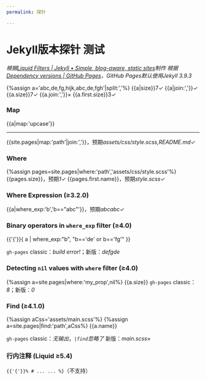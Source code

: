 ```yaml
---
permalink: 探针

---
```

# Jekyll版本探针 测试
*根据[Liquid Filters | Jekyll • Simple, blog-aware, static sites](https://jekyllrb.com/docs/liquid/filters/)制作*
*根据[Dependency versions \| GitHub Pages](https://pages.github.com/versions/)，GitHub Pages默认使用Jekyll 3.9.3*

{%assign a='abc,de,fg,hijk,abc,de,fgh'|split:','%}
{{a|size}}7✓
{{a|join:','}}✓
{{a.size}}7✓
{{a.join:','}}×
{{a.first.size}}3✓

### Map
{{a|map:'upcase'}}

---
{{site.pages|map:'path'|join:','}}，预期*assets/css/style.scss,README.md*✓

### Where
{%assign pages=site.pages|where:'path','assets/css/style.scss'%}
{{pages.size}}，预期*1*✓
{{pages.first.name}}，预期*style.scss*✓

### Where Expression (≥3.2.0)
{{a|where_exp:'b','b=="abc"'}}，预期*abcabc*✓

### Binary operators in `where_exp` filter (≥4.0)
{{'{'}}{ a | where_exp:"b", "b=='de' or b=='fg'" }}

`gh-pages` classic：*build error!*；新版：*defgde*

### Detecting `nil` values with `where` filter (≥4.0)
{%assign a=site.pages|where:'my_prop',nil%}
{{a.size}}
`gh-pages` classic：*8*；新版：*0*

### Find (≥4.1.0)
{%assign aCss='assets/main.scss'%}
{%assign a=site.pages|find:'path',aCss%}
{{a.name}}

`gh-pages` classic：*无输出*，*`|find`忽略了*
新版：*main.scss*×

### 行内注释 (Liquid ≥5.4)
`{{'{'}}% # ... ... %}`（不支持）
